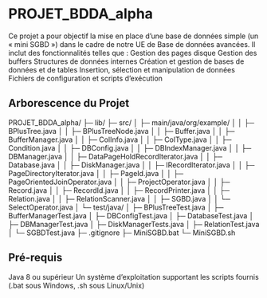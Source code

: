 # PROJET_BDDA_alpha
Ce projet a pour objectif la mise en place d’une base de données simple (un « mini SGBD ») dans le cadre de notre UE de Base de données avancées. Il inclut des fonctionnalités telles que :
Gestion des pages disque
Gestion des buffers
Structures de données internes
Création et gestion de bases de données et de tables
Insertion, sélection et manipulation de données
Fichiers de configuration et scripts d’exécution

## Arborescence du Projet
PROJET_BDDA_alpha/
├─ lib/
├─ src/
│  ├─ main/java/org/example/
│  │  ├─ BPlusTree.java
│  │  ├─ BPlusTreeNode.java
│  │  ├─ Buffer.java
│  │  ├─ BufferManager.java
│  │  ├─ ColInfo.java
│  │  ├─ ColType.java
│  │  ├─ Condition.java
│  │  ├─ DBConfig.java
│  │  ├─ DBIndexManager.java
│  │  ├─ DBManager.java
│  │  ├─ DataPageHoldRecordIterator.java
│  │  ├─ Database.java
│  │  ├─ DiskManager.java
│  │  ├─ IRecordIterator.java
│  │  ├─ PageDirectoryIterator.java
│  │  ├─ PageId.java
│  │  ├─ PageOrientedJoinOperator.java
│  │  ├─ ProjectOperator.java
│  │  ├─ Record.java
│  │  ├─ RecordId.java
│  │  ├─ RecordPrinter.java
│  │  ├─ Relation.java
│  │  ├─ RelationScanner.java
│  │  ├─ SGBD.java
│  │  └─ SelectOperator.java
│  └─ test/java/
│     ├─ BPlusTreeTest.java
│     ├─ BufferManagerTest.java
│     ├─ DBConfigTest.java
│     ├─ DatabaseTest.java
│     ├─ DBManagerTest.java
│     ├─ DiskManagerTests.java
│     ├─ RelationTest.java
│     └─ SGBDTest.java
├─ .gitignore
├─ MiniSGBD.bat
└─ MiniSGBD.sh

## Pré-requis
Java 8 ou supérieur
Un système d’exploitation supportant les scripts fournis (.bat sous Windows, .sh sous Linux/Unix)

